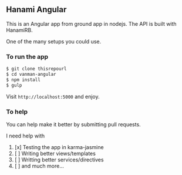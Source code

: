 ## Hanami Angular
This is an Angular app from ground app in nodejs. The API is built with HanamiRB.

One of the many setups you could use.

### To run the app

```sh
$ git clone thisrepourl
$ cd vanman-angular
$ npm install
$ gulp
```

Visit `http://localhost:5000` and enjoy.

### To help
You can help make it better by submitting pull requests.

I need help with

1. [x] Testing the app in karma-jasmine
1. [ ] Writing better views/templates
1. [ ] Writting better services/directives
1. [ ] and much more...
